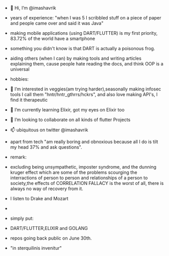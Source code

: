 - 👋 Hi, I’m @imashavrik
- years of experience: "when I was 5 I scribbled stuff on a piece of paper and people came over and said it was Java"
- making mobile applications (using DART/FLUTTER) is my first priority, 83.72% of the world have a smartphone
- something you didn't know is that DART is actually a poisonous frog.
- aiding others (when I can)  by making tools and writing articles explaining them, cause people hate reading the docs, and think OOP is a universal

- hobbies:
- 👀 I’m interested in veggies(am trying harder),seasonally making infosec tools I call them "hntr/hntr_gthrrs/hckrs", and  also love making API's, I find it therapeutic
- 🌱 I’m currently learning Elixir, got my eyes on Elixir too
- 💞️ I’m looking to collaborate on all kinds of flutter Projects
- 📫 ubiquitous on twitter @imashavrik
- apart from tech "am really boring and obnoxious because all I do is tilt my head 37% and ask questions".

- remark:
- excluding being unsympathetic, imposter syndrome, and the dunning kruger effect which are some of the problems scourging the interractions of person to person and     relationships of a person to society,the effects of CORRELATION FALLACY is the worst of all, there is always no way of recovery from it.
- I listen to Drake and Mozart
- 
- simply put:
- DART/FLUTTER,ELIXIR and GOLANG

- repos going back public on June 30th.
- "in sterquilinis invenitur"
<!---
imashavrik/imashavrik is a ✨ special ✨ repository because its `README.md` (this file) appears on your GitHub profile.
You can click the Preview link to take a look at your changes.
--->
